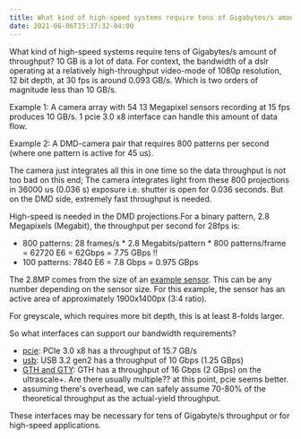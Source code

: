 ```yaml
---
title: What kind of high-speed systems require tens of Gigabytes/s amount of throughput?
date: 2021-06-06T15:37:32-04:00
---
```


What kind of high-speed systems require tens of Gigabytes/s amount of throughput? 10 GB is a lot of data. For context, the bandwidth of a dslr operating at a relatively high-throughput video-mode of 1080p resolution, 12 bit depth, at 30 fps is around 0.093 GB/s. Which is two orders of magnitude less than 10 GB/s.

Example 1: A camera array with 54 13 Megapixel sensors recording at 15 fps produces 10 GB/s. 1 pcie 3.0 x8 interface can handle this amount of data flow.

Example 2: A DMD-camera pair that requires 800 patterns per second (where one pattern is active for 45 us).

The camera just integrates all this in one time so the data throughput is not too bad on this end; The camera integrates light from these 800 projections in 36000 us (0.036 s) exposure i.e. shutter is open for 0.036 seconds. But on the DMD side, extremely fast throughput is needed.

High-speed is needed in the DMD projections.For a binary pattern, 2.8 Megapixels (Megabit), the throughput per second for 28fps is:

- 800 patterns: 28 frames/s * 2.8 Megabits/pattern * 800 patterns/frame = 62720 E6 = 62Gbps = 7.75 GBps !!
- 100 patterns: 7840 E6 = 7.8 Gbps = 0.975 GBps

The 2.8MP comes from the size of an [example sensor](https://thinklucid.com/product/atlas-2-8-mp-imx421/). This can be any number depending on the sensor size. For this example, the sensor has an active area of approximately 1900x1400px (3:4 ratio).

For greyscale, which requires more bit depth, this is at least 8-folds larger.

So what interfaces can support our bandwidth requirements?
  - [pcie](https://en.wikipedia.org/wiki/PCI_Express#History_and_revisions): PCIe 3.0 x8 has a throughput of 15.7 GB/s
  - [usb](https://www.tripplite.com/products/usb-connectivity-types-standards): USB 3.2 gen2 has a throughput of 10 Gbps (1.25 GBps)
  - [GTH and GTY](https://www.xilinx.com/products/technology/high-speed-serial.html): GTH has a throughput of 16 Gbps (2 GBps) on the ultrascale+. Are there usually multiple?? at this point, pcie seems better.
  - assuming there's overhead, we can safely assume 70-80% of the theoretical throughput as the actual-yield throughput.

These interfaces may be necessary for tens of Gigabyte/s throughput or for high-speed applications.
